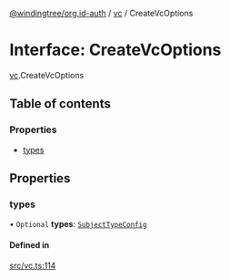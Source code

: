 [@windingtree/org.id-auth](../README.md) / [vc](../modules/vc.md) / CreateVcOptions

# Interface: CreateVcOptions

[vc](../modules/vc.md).CreateVcOptions

## Table of contents

### Properties

- [types](vc.CreateVcOptions.md#types)

## Properties

### types

• `Optional` **types**: [`SubjectTypeConfig`](../modules/vc.md#subjecttypeconfig)

#### Defined in

[src/vc.ts:114](https://github.com/windingtree/org.id-sdk/blob/7a05fcf/packages/auth/src/vc.ts#L114)

